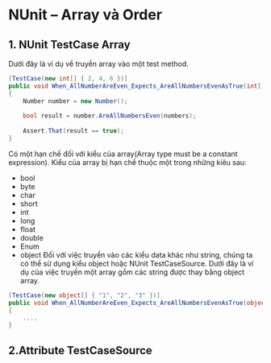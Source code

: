 NUnit – Array và Order
=====================
## 1. NUnit TestCase Array
Dưới đây là ví dụ về truyền array vào một test method.
```csharp
[TestCase(new int[] { 2, 4, 6 })]
public void When_AllNumberAreEven_Expects_AreAllNumbersEvenAsTrue(int[] numbers)
{
    Number number = new Number();
 
    bool result = number.AreAllNumbersEven(numbers);
 
    Assert.That(result == true);
}
```
Có một hạn chế đối với kiểu của array(Array type must be a constant expression). Kiểu của array bị hạn chế thuộc một trong những kiêu sau:
- bool
- byte
- char
- short
- int
- long
- float
- double
- Enum
- object
Đối với việc truyền vào các kiểu data khác như string, chúng ta có thể sử dụng kiểu object hoặc NUnit TestCaseSource. 
Dưới đây là ví dụ của việc truyền một array gồm các string được thay bằng object array.
```csharp
[TestCase(new object[] { "1", "2", "3" })]
public void When_AllNumberAreEven_Expects_AreAllNumbersEvenAsTrue(object[] numbers)
{
    ....
}
```

## 2.Attribute TestCaseSource
